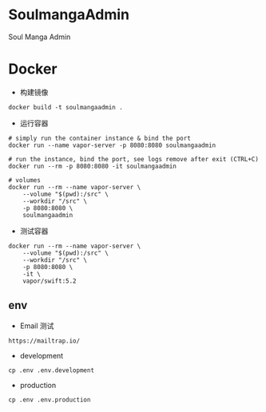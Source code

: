 # SoulmangaAdmin
Soul Manga Admin

# Docker

- 构建镜像

```
docker build -t soulmangaadmin .
```
- 运行容器

```
# simply run the container instance & bind the port
docker run --name vapor-server -p 8080:8080 soulmangaadmin

# run the instance, bind the port, see logs remove after exit (CTRL+C)
docker run --rm -p 8080:8080 -it soulmangaadmin

# volumes
docker run --rm --name vapor-server \
    --volume "$(pwd):/src" \
    --workdir "/src" \
    -p 8080:8080 \
    soulmangaadmin
```

- 测试容器

```
docker run --rm --name vapor-server \
    --volume "$(pwd):/src" \
    --workdir "/src" \
    -p 8080:8080 \
    -it \
    vapor/swift:5.2
```

## env

- Email 测试

```
https://mailtrap.io/
```

- development

```
cp .env .env.development
```

- production

```
cp .env .env.production
```